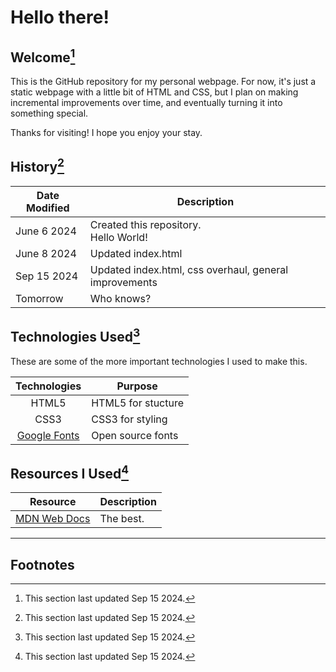 # Hello there!

## Welcome[^1]

This is the GitHub repository for my personal webpage. For now, it's just a static webpage with a little bit of HTML and CSS, but I plan on making incremental improvements over time, and eventually turning it into something special.

Thanks for visiting! I hope you enjoy your stay.

## History[^2]

| Date Modified | Description |
|---------------|-------------|
| June 6 2024 | Created this repository.<br> Hello World! |
| June 8 2024 | Updated index.html |
| Sep 15 2024 | Updated index.html, css overhaul, general improvements |
| Tomorrow | Who knows? |

## Technologies Used[^3]

These are some of the more important technologies I used to make this.

| Technologies | Purpose |
|:------------:|---------|
| HTML5 | HTML5 for stucture |
| CSS3 | CSS3 for styling |
| <a href="https://fonts.google.com/">Google Fonts</a> | Open source fonts |


## Resources I Used[^4]

| Resource | Description |
|---------------|-------------|
| <a href="https://developer.mozilla.org/en-US/" target="_blank">MDN Web Docs</a> | The best. |

<hr>

## Footnotes

[^1]: This section last updated Sep 15 2024.
[^2]: This section last updated Sep 15 2024.
[^3]: This section last updated Sep 15 2024.
[^4]: This section last updated Sep 15 2024.
